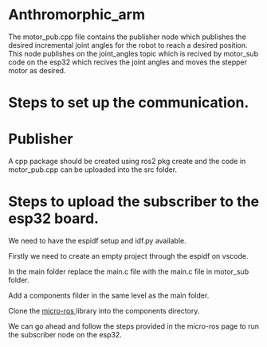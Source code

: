 # Anthromorphic_arm
The motor_pub.cpp file contains the publisher node which publishes the desired incremental joint angles for the robot to reach a desired position. This node publishes on the joint_angles topic which is recived by motor_sub code on the esp32 which recives the joint angles and moves the stepper motor as desired.

# Steps to set up the communication.
# Publisher

A cpp package should be created using ros2 pkg create and the code in motor_pub.cpp can be uploaded into the src folder.

# Steps to upload the subscriber to the esp32 board.

We need to have the espidf setup and idf.py available.

Firstly we need to create an empty project through the espidf on vscode.

In the main folder replace the main.c file with the main.c file in motor_sub folder.

Add a components filder in the same level as the main folder.

Clone the [micro-ros ](https://github.com/micro-ROS/micro_ros_espidf_component)library into the components directory.

We can go ahead and follow the steps provided in the micro-ros page to run the subscriber node on the esp32.
